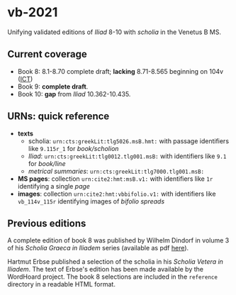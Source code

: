 # vb-2021

Unifying validated editions of *Iliad* 8-10 with *scholia* in the Venetus B MS.

## Current coverage

- Book 8:  8.1-8.70 complete draft; **lacking** 8.71-8.565 beginning on 104v ([ICT](http://www.homermultitext.org/ict2/?urn=urn:cite2:hmt:vbbifolio.v1:vb_104v_105r))
- Book 9:  **complete draft**.
- Book 10: **gap** from *Iliad* 10.362-10.435.
 



## URNs: quick reference


- **texts**
    - scholia: `urn:cts:greekLit:tlg5026.msB.hmt:` with passage identifiers like `9.115r_1` for *book/scholion*
    - *Iliad*:  `urn:cts:greekLit:tlg0012.tlg001.msB:`  with identifiers like `9.1` for *book/line*
    - *metrical summaries*: `urn:cts:greekLit:tlg7000.tlg001.msB:`
- **MS pages**: collection `urn:cite2:hmt:msB.v1:` with identifiers like `1r` identifying a single *page*
- **images**: collection `urn:cite2:hmt:vbbifolio.v1:` with identifiers like `vb_114v_115r` identifying images of *bifolio spreads*




 ## Previous editions


 A complete edition of book 8 was published by Wilhelm Dindorf in volume 3 of his *Scholia Graeca in Iliadem* series (available as pdf [here](http://www.homermultitext.org/pd-pdfs/Dindorf-v3.pdf)).

Hartmut Erbse published a selection of the scholia in his *Scholia Vetera in Iliadem*.  The text of Erbse's edition has been made available by the WordHoard project.  The book 8 selections are included in the `reference` directory in a readable HTML format.